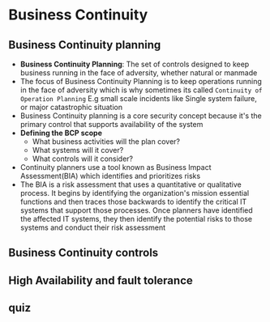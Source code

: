# Business Continuity
##  Business Continuity planning
- **Business Continuity Planning**: The set of controls designed to keep business running in the face of adversity, whether natural or manmade
- The focus of Business Continuity Planning is to keep operations running in the face of adversity which is why sometimes its called `Continuity of Operation Planning` E.g small scale incidents like Single system failure, or major catastrophic situation
- Business Continuity planning is a core security concept because it's the primary control that supports availability of the system 
- **Defining the BCP scope**
  - What business activities will the plan cover?
  - What systems will it cover?
  - What controls will it consider?
- Continuity planners use a tool known as Business Impact Assessment(BIA) which identifies and prioritizes risks
- The BIA is a risk assessment that uses a quantitative or qualitative process. It begins by identifying the organization's mission essential functions and then traces those backwards to identify the critical IT systems that support those processes. Once planners have identified the affected IT systems, they then identify the potential risks to those systems and conduct their risk assessment


## Business Continuity controls
## High Availability and fault tolerance
## quiz
